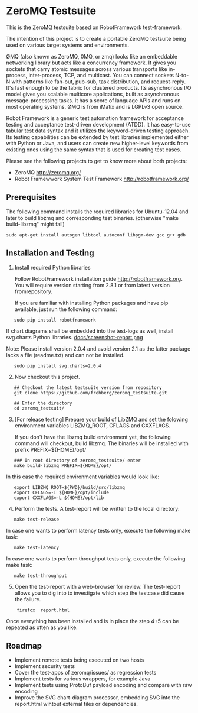 ZeroMQ Testsuite
================================

This is the ZeroMQ testsuite based on RobotFramework test-framework.

The intention of this project is to create a portable ZeroMQ testsuite
being used on various target systems and environments.

ØMQ (also known as ZeroMQ, 0MQ, or zmq) looks like an embeddable
networking library but acts like a concurrency framework. It gives you
sockets that carry atomic messages across various transports like
in-process, inter-process, TCP, and multicast. You can connect sockets
N-to-N with patterns like fan-out, pub-sub, task distribution, and
request-reply. It's fast enough to be the fabric for clustered
products. Its asynchronous I/O model gives you scalable multicore
applications, built as asynchronous message-processing tasks. It has a
score of language APIs and runs on most operating systems. ØMQ is from
iMatix and is LGPLv3 open source.

Robot Framework is a generic test automation framework for acceptance
testing and acceptance test-driven development (ATDD). It has
easy-to-use tabular test data syntax and it utilizes the
keyword-driven testing approach. Its testing capabilities can be
extended by test libraries implemented either with Python or Java, and
users can create new higher-level keywords from existing ones using
the same syntax that is used for creating test cases.

Please see the following projects to get to know more about both
projects:

- ZeroMQ http://zeromq.org/
- Robot Framewwork System Test Framework  http://robotframework.org/

Prerequisites
-------------------------
The following command installs the required libraries for Ubuntu-12.04 and later to build libzmq and corresponding test binaries. (otherwise "make build-libzmq" might fail)
```
sudo apt-get install autogen libtool autoconf libpgm-dev gcc g++ gdb
```

Installation and Testing
-------------------------

1. Install required Python libraries

   Follow RobotFramework installation guide
   http://robotframework.org. You will require version starting from
   2.8.1 or from latest version fromrepository.
 
   If you are familiar with installing Python packages and have pip
   available, just run the following command:
```
   sudo pip install robotframework
```
   If chart diagrams shall be embedded into the test-logs as well, 
   install svg.charts Python libraries. [docs/screenshot-report.png](docs/screenshot-report.png)

   Note: Please install version 2.0.4 and avoid version 2.1 as the
   latter package lacks a file (readme.txt) and can not be installed.
``` 
   sudo pip install svg.charts=2.0.4 
```

2. Now checkout this project.
```
   ## Checkout the latest testsuite version from repository
   git clone https://github.com/frehberg/zeromq_testsuite.git
   
   ## Enter the directory
   cd zeromq_testsuit/
```


3. [For release testing] Prepare your build of LibZMQ and set the
   folowing environment variables LIBZMQ_ROOT, CFLAGS and CXXFLAGS. 

   If you don't have the libzmq build environment yet, the following
   command will checkout, build libzmq. The binaries will be installed
   with prefix PREFIX=${HOME}/opt/
```
   ### In root directory of zeromq_testsuite/ enter
   make build-libzmq PREFIX=${HOME}/opt/
```

   In this case the required environment variables would look like:
```
   export LIBZMQ_ROOT=${PWD}/build/src/libzmq
   export CFLAGS=-I ${HOME}/opt/include
   export CXXFLAGS=-L ${HOME}/opt/lib
```
 
4. Perform the tests. A test-report will be written to the local directory: 
```
   make test-release
```
   In case one wants to perform latency tests only, execute the following make task:
```
   make test-latency
```
   In case one wants to perform throughput tests only, execute the following make task:
```
   make test-throughput
```
  
5. Open the test-report with a web-browser for review. The test-report
   allows you to dig into to investigate which step the testcase did
   cause the failure.
```
    firefox  report.html
```

Once everything has been installed and is in place the step 4+5 can be
repeated as often as you like.

Roadmap
-------------------------
- Implement remote tests being executed on two hosts
- Implement security tests
- Cover the test-apps of zeromq/issues/ as regression tests
- Implement tests for various wrappers, for example Java
- Implement tests using ProtoBuf payload encoding and compare with raw encoding
- Improve the SVG chart-diagram processor, embedding SVG into the report.html wihtout external files or dependencies.



